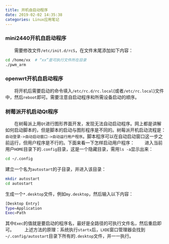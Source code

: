 ```yaml
---
title: 开机自启动程序
date: 2019-02-02 14:35:38
categories: Linux应用笔记
---
```

### mini2440开机自启动程序

&emsp;&emsp;需要修改文件`/etc/init.d/rcS`，在文件末尾添加如下内容：

``` bash
cd /home/xx  # “xx”是可执行文件所在目录
./pwm_arm
```

### openwrt开机自启动程序

&emsp;&emsp;将开机后需要启动的命令填入`/etc/rc.d/rc.local`(或者`/etc/rc.local`)文件中，然后`reboot`即可。需要注意自启动程序和所需设备启动的顺序。

### 树莓派开机启动Qt程序

&emsp;&emsp;在树莓派上用`Qt`进行图形界面开发，发现无法自动启动程序。网上都是讲解如何启动脚本的，但是脚本的启动与图形程序是不同的。树莓派开机启动流程是：`自动登录->自动启动窗口->自动运行用户程序`。脚本程序可以在自动启动窗口这一步之前运行，但用户程序是不行的。下面来看一下怎样启动用户程序：
&emsp;&emsp;进入当前用户`HOME`目录下的`.config`目录，这是一个隐藏目录，需用`ls -a`显示出来：

``` bash
cd ~/.config
```

建立一个名为`autostart`的子目录，并进入该目录：

``` bash
mkdir autostart
cd autostart
```

生成一个`*.desktop`文件，例如`my.desktop`，然后输入以下内容：

``` bash
[Desktop Entry]
Type=Application
Exec=Path
```

其中`Exec`的值就是要启动的程序名，最好是全路径的可执行文件名，然后重启即可。
&emsp;&emsp;上述方法的原理：系统执行`startx`后，`LXDE`窗口管理器会找到`~/.config/autostart`目录下所有的`.desktop`文件，并一一执行。